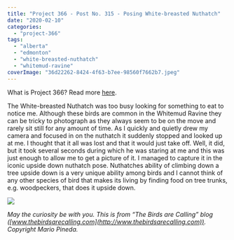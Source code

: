 ```yaml
---
title: "Project 366 - Post No. 315 - Posing White-breasted Nuthatch"
date: "2020-02-10"
categories: 
  - "project-366"
tags: 
  - "alberta"
  - "edmonton"
  - "white-breasted-nuthatch"
  - "whitemud-ravine"
coverImage: "36d22262-8424-4f63-b7ee-98560f7662b7.jpeg"
---
```


What is Project 366? Read more [here](https://thebirdsarecalling.com/2019/03/29/project-366/).

The White-breasted Nuthatch was too busy looking for something to eat to notice me. Although these birds are common in the Whitemud Ravine they can be tricky to photograph as they always seem to be on the move and rarely sit still for any amount of time. As I quickly and quietly drew my camera and focused in on the nuthatch it suddenly stopped and looked up at me. I thought that it all was lost and that it would just take off. Well, it did, but it took several seconds during which he was staring at me and this was just enough to allow me to get a picture of it. I managed to capture it in the iconic upside down nuthatch pose. Nuthatches ability of climbing down a tree upside down is a very unique ability among birds and I cannot think of any other species of bird that makes its living by finding food on tree trunks, e.g. woodpeckers, that does it upside down.

![](https://thebirdsarecallingandimustgo.files.wordpress.com/2020/02/36d22262-8424-4f63-b7ee-98560f7662b7.jpeg?w=1024)

_May the curiosity be with you. This is from “The Birds are Calling” blog ([www.thebirdsarecalling.com](http://www.thebirdsarecalling.com)). Copyright Mario Pineda._
